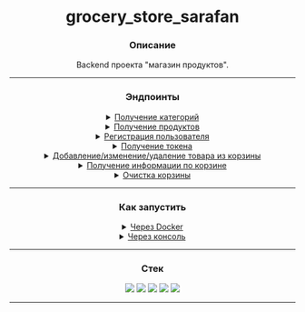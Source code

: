 <div align="center">
  <h1>grocery_store_sarafan</h1>
  
  <h3>Описание</h3>
  <p>Backend проекта "магазин продуктов".</p>

<hr>

  <h3>Эндпоинты</h3>
</div>
<details>
  <p><summary align="center"><ins>Получение категорий</ins></summary></p>
  
  ```JSON
    method: GET
    Authorization: No Auth
    URL: http://domaine:port/api/v1/categories/
    Status: 200 OK
    Response:
              {
                  "count": 1,
                  "next": "http://domaine:port/api/v1/categories/?page={int}",
                  "previous": "http://domaine:port/api/v1/categories/?page={int}",
                  "results": [
                      {
                          "title": "str",
                          "slug": "str",
                          "image": "http://domaine:port/media/images/{str}.png",
                          "subcategories": [
                              {
                                  "title": "str",
                                  "slug": "str",
                                  "image": "http://domaine:port/media/images/{str}.png"
                              }
                          ]
                      }
                  ]
              }
  ```
</details>
<details>
  <p><summary align="center"><ins>Получение продуктов</ins></summary></p>

  ```JSON
    method: GET
    Authorization: No Auth
    URL: http://domaine:port/api/v1/products/
    Status: 200 OK
    Response:
              {
                  "count": 1,
                  "next": "http://domaine:port/api/v1/products/?page={int}",
                  "previous": "http://domaine:port/api/v1/products/?page={int}",
                  "results": [
                      {
                          "title": "str",
                          "slug": "str",
                          "image": [
                              "http://domaine:port/media/images/{str}.png",
                              "http://domaine:port/media/images/{str}.png",
                              "http://domaine:port/media/images/{str}.png"
                          ],
                          "price": 1,
                          "category": "str",
                          "subcategory": "str"
                      }
                  ]
              }
```
</details>
<details>
  <p><summary align="center"><ins>Регистрация пользователя</ins></summary></p>
  
  ```JSON
    method: POST
    Authorization: No Auth
    URL: http://domaine:port/api/v1/auth/users/
    Status: 201 Created
    Request:
              {
                  "username": "str",
                  "password": "str"
              }
    Response:
              {
                  "email": "str",
                  "username": "str",
                  "id": 1
              }
  ```
</details>
<details>
  <p><summary align="center"><ins>Получение токена</ins></summary></p>

  ```JSON
    method: POST
    Authorization: No Auth
    URL: http://domaine:port/api/v1/auth/jwt/create/
    Status: 200 OK
    Request:
              {
                  "username": "str",
                  "password": "str"
              }
    Response:
              {
                  "refresh": "str",
                  "access": "str"
              }
  ```
</details>
<details>
  <p><summary align="center"><ins>Добавление/изменение/удаление товара из корзины</ins></summary></p>
  
  ```JSON
    method: POST
    Authorization: Bearer Token
    URL: http://domaine:port/api/v1/basket/
    Status: 201 Create
    Request:
              {
                  "product": "str",
                  "count":  1
              }
    Response:
              {
                  "product": {
                      "title": "str",
                      "slug": "str",
                      "image": [
                          "http://domaine:port/media/images/{str}.png",
                          "http://domaine:port/media/images/{str}.png",
                          "http://domaine:port/media/images/{str}.png"
                      ],
                      "price": 1,
                      "category": "str",
                      "subcategory": "str"
                  },
                  "count": 1,
                  "total_price_product": 1
              }
  ```
  ```JSON
    method: PUT, PATCH
    Authorization: Bearer Token
    URL: http://domaine:port/api/v1/basket/
    Status: 200 OK
    Request:
              {
                  "product": "str",
                  "count":  1
              }
    Response:
              {
                  "product": {
                      "title": "str",
                      "slug": "str",
                      "image": [
                          "http://domaine:port/media/images/{str}.png",
                          "http://domaine:port/media/images/{str}.png",
                          "http://domaine:port/media/images/{str}.png"
                      ],
                      "price": 1,
                      "category": "str",
                      "subcategory": "str"
                  },
                  "count": 1,
                  "total_price_product": 1
              }
  ```
  ```JSON
    method: DELETE
    Authorization: Bearer Token
    URL: http://domaine:port/api/v1/basket/
    Status: 204 No Content
    Request:
              {
                  "product": "str",
                  "count":  1
              }
  ```
</details>
<details>
  <p><summary align="center"><ins>Получение информации по корзине</ins></summary></p>
  
  ```JSON
    method: GET
    Authorization: Bearer Token
    URL: http://domaine:port/api/v1/basket/info/
    Status: 200 OK
    Response:
              {
                  "products": [
                      {
                          "product": {
                              "title": "str",
                              "slug": "str",
                              "image": [
                                  "http://domaine:port/media/images/{str}.png",
                                  "http://domaine:port/media/images/{str}.png",
                                  "http://domaine:port/media/images/{str}.png"
                              ],
                              "price": 1,
                              "category": "str",
                              "subcategory": "str"
                          },
                          "count": 1,
                          "total_price_product": 1
                      }
                  ],
                  "total_count": 1011,
                  "total_price_products": 6066
              }
  ```
</details>
<details>
  <p><summary align="center"><ins>Очистка корзины</ins></summary></p>
  
  ```JSON
    method: DELETE
    Authorization: Bearer Token
    URL: http://domaine:port/api/v1/basket/clean/
    Status: 204 No Content
  ```
</details>
<hr>

<h3 align="center">Как запустить</h3>
<details>
  <p align="center"><summary align="center"><ins>Через Docker</ins></summary></p>
  <ul>
    <li align="center">1. Создать и заполнить файл <code>.env</code> в папке 
      <a href="https://github.com/VladislavYar/grocery_store_sarafan/tree/main/infra"><code>infra</code></a> по шаблону 
        <a href="https://github.com/VladislavYar/grocery_store_sarafan/blob/main/infra/.env.example"><code>.env.example</code></a>.
    </li>
    <li align="center">
      <p>2. Если имеется утилита <code>Make</code>, в корне проекта выполнить команду <code>make project-init</code>,</p>
      <p>иначе</p>
      <p>выполнить команду <code>docker compose -f ./infra/docker-compose.yml --env-file ./infra/.env up -d</code>.</p>
      <p><code>Docker</code> соберёт контейнеры с <code>postgreSQL</code>, <b>приложением</b>, выполнит миграцию,</p>
      <p>заполнит БД тестовыми <i>категориями</i>, <i>подкатегориями</i> и <i>продуктами</i>, создаст superuser-a.</p>
      <p>После сервер будет доступен по адрессу: <code>http://127.0.0.1:8000/</code>.</p>
    </li>
    <li align="center">
      <p><b>Примечание</b></p>
      <p>3. В контейнер с приложением проброшен <code>volume</code> с кодом, изменение кода в проекте обновляет его в контейнере и перезапускает сервер.</p>
    </li>
    <li align="center">
      <p>4. Последующие запуски проекта осуществляются через команду <code>make project-start</code></p>
      <p>или</p>
      <p><code>docker compose -f ./infra/docker-compose-start.yml --env-file ./infra/.env up -d</code></p>
    </li>
  </ul>
</details>

<details>
  <p align="center"><summary align="center"><ins>Через консоль</ins></summary></p>
  <ul>
    <li align="center">1. Создать и заполнить файл <code>.env</code> в папке 
      <a href="https://github.com/VladislavYar/grocery_store_sarafan/tree/main/infra"><code>infra</code></a> по шаблону 
        <a href="https://github.com/VladislavYar/grocery_store_sarafan/blob/main/infra/.env.example"><code>.env.example</code></a>.
    </li>
    <li align="center">
      <p>2. Создать БД в <code>postgreSQL</code>.</p>
    </li>
    <li align="center">
      <p>3. Перейти в корень проекта и создать виртуальное окружение <code>python -m venv venv</code>.</p>
    </li>
    <li align="center">
      <p>4. Активировать виртуальное окружение <code>source venv/Scripts/activate</code>.</p>
    </li>
    <li align="center">
      <p>5. Установить зависимости <code>pip install -r requirements.txt</code>.</p>
    </li>
    <li align="center">
      <p>6. Выполнить миграцию БД <code>python src/manage.py migrate</code>.</p>
    </li>
        <li align="center">
      <p>7. Создать superuser-a <code>python src/manage.py createsuperuser --noinput</code>.</p>
    </li>
    </li>
        <li align="center">
      <p>8. Заполнить БД тестовыми данными(<i>категории, подкатегории, продукты</i>) <code>python src/manage.py test_data</code>.</p>
    </li>
    </li>
        <li align="center">
      <p>9. Запустить сервер <code>python src/manage.py runserver</code>.</p>
    </li>
        </li>
        <li align="center">
      <p>10. Сервер будет доступен по адрессу: <code>http://127.0.0.1:8000/</code>.</p>
    </li>
  </ul>
</details>
<hr>

<h3 align="center">Стек</h3>
<p align="center">
  <img src="https://img.shields.io/badge/Python-3.12.3-red?style=flat&logo=python&logoColor=white">
  <img src="https://img.shields.io/badge/Django-5.0.4-red?style=flat&logo=django&logoColor=white">
  <img src="https://img.shields.io/badge/DjangoRestFramework-3.15.2-red?style=flat">
  <img src="https://img.shields.io/badge/PostgreSQL-Latest-red?style=flat&logo=postgresql&logoColor=white">
  <img src="https://img.shields.io/badge/Docker-Latest-red?style=flat&logo=docker&logoColor=white">
</p>
<hr>

